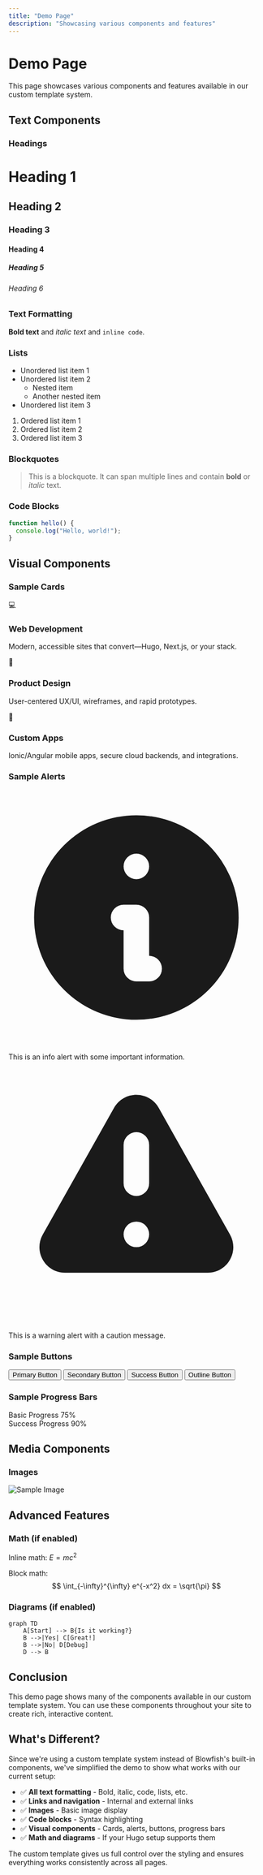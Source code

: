 ```yaml
---
title: "Demo Page"
description: "Showcasing various components and features"
---
```


# Demo Page

This page showcases various components and features available in our custom template system.

## Text Components

### Headings
# Heading 1
## Heading 2
### Heading 3
#### Heading 4
##### Heading 5
###### Heading 6

### Text Formatting
**Bold text** and *italic text* and `inline code`.

### Lists
- Unordered list item 1
- Unordered list item 2
  - Nested item
  - Another nested item
- Unordered list item 3

1. Ordered list item 1
2. Ordered list item 2
3. Ordered list item 3

### Blockquotes
> This is a blockquote. It can span multiple lines and contain **bold** or *italic* text.

### Code Blocks
```javascript
function hello() {
  console.log("Hello, world!");
}
```

## Visual Components

### Sample Cards
<div class="grid grid-cols-1 md:grid-cols-2 lg:grid-cols-3 gap-6 my-8">
  <div class="bg-white rounded-lg shadow-lg p-6 border border-gray-200">
    <div class="text-3xl mb-4">💻</div>
    <h3 class="text-xl font-bold mb-2">Web Development</h3>
    <p class="text-gray-600">Modern, accessible sites that convert—Hugo, Next.js, or your stack.</p>
  </div>
  
  <div class="bg-white rounded-lg shadow-lg p-6 border border-gray-200">
    <div class="text-3xl mb-4">🎨</div>
    <h3 class="text-xl font-bold mb-2">Product Design</h3>
    <p class="text-gray-600">User-centered UX/UI, wireframes, and rapid prototypes.</p>
  </div>
  
  <div class="bg-white rounded-lg shadow-lg p-6 border border-gray-200">
    <div class="text-3xl mb-4">📱</div>
    <h3 class="text-xl font-bold mb-2">Custom Apps</h3>
    <p class="text-gray-600">Ionic/Angular mobile apps, secure cloud backends, and integrations.</p>
  </div>
</div>

### Sample Alerts
<div class="bg-blue-50 border-l-4 border-blue-400 p-4 mb-4">
  <div class="flex">
    <div class="flex-shrink-0">
      <svg class="h-5 w-5 text-blue-400" viewBox="0 0 20 20" fill="currentColor">
        <path fill-rule="evenodd" d="M18 10a8 8 0 11-16 0 8 8 0 0116 0zm-7-4a1 1 0 11-2 0 1 1 0 012 0zM9 9a1 1 0 000 2v3a1 1 0 001 1h1a1 1 0 100-2v-3a1 1 0 00-1-1H9z" clip-rule="evenodd" />
      </svg>
    </div>
    <div class="ml-3">
      <p class="text-sm text-blue-700">
        This is an info alert with some important information.
      </p>
    </div>
  </div>
</div>

<div class="bg-yellow-50 border-l-4 border-yellow-400 p-4 mb-4">
  <div class="flex">
    <div class="flex-shrink-0">
      <svg class="h-5 w-5 text-yellow-400" viewBox="0 0 20 20" fill="currentColor">
        <path fill-rule="evenodd" d="M8.257 3.099c.765-1.36 2.722-1.36 3.486 0l5.58 9.92c.75 1.334-.213 2.98-1.742 2.98H4.42c-1.53 0-2.493-1.646-1.743-2.98l5.58-9.92zM11 13a1 1 0 11-2 0 1 1 0 012 0zm-1-8a1 1 0 00-1 1v3a1 1 0 002 0V6a1 1 0 00-1-1z" clip-rule="evenodd" />
      </svg>
    </div>
    <div class="ml-3">
      <p class="text-sm text-yellow-700">
        This is a warning alert with a caution message.
      </p>
    </div>
  </div>
</div>

### Sample Buttons
<div class="flex flex-wrap gap-4 my-8">
  <button class="bg-blue-600 hover:bg-blue-700 text-white font-bold py-2 px-4 rounded">
    Primary Button
  </button>
  <button class="bg-gray-600 hover:bg-gray-700 text-white font-bold py-2 px-4 rounded">
    Secondary Button
  </button>
  <button class="bg-green-600 hover:bg-green-700 text-white font-bold py-2 px-4 rounded">
    Success Button
  </button>
  <button class="border border-blue-600 text-blue-600 hover:bg-blue-50 font-bold py-2 px-4 rounded">
    Outline Button
  </button>
</div>

### Sample Progress Bars
<div class="space-y-4 my-8">
  <div>
    <div class="flex justify-between mb-1">
      <span class="text-sm font-medium text-gray-700">Basic Progress</span>
      <span class="text-sm font-medium text-gray-700">75%</span>
    </div>
    <div class="w-full bg-gray-200 rounded-full h-2">
      <div class="bg-blue-600 h-2 rounded-full" style="width: 75%"></div>
    </div>
  </div>
  
  <div>
    <div class="flex justify-between mb-1">
      <span class="text-sm font-medium text-gray-700">Success Progress</span>
      <span class="text-sm font-medium text-gray-700">90%</span>
    </div>
    <div class="w-full bg-gray-200 rounded-full h-2">
      <div class="bg-green-600 h-2 rounded-full" style="width: 90%"></div>
    </div>
  </div>
</div>

## Media Components

### Images
![Sample Image](https://via.placeholder.com/400x300/0ea5e9/ffffff?text=Sample+Image)

## Advanced Features

### Math (if enabled)
Inline math: $E = mc^2$

Block math:
$$
\int_{-\infty}^{\infty} e^{-x^2} dx = \sqrt{\pi}
$$

### Diagrams (if enabled)
```mermaid
graph TD
    A[Start] --> B{Is it working?}
    B -->|Yes| C[Great!]
    B -->|No| D[Debug]
    D --> B
```

## Conclusion

This demo page shows many of the components available in our custom template system. You can use these components throughout your site to create rich, interactive content.

## What's Different?

Since we're using a custom template system instead of Blowfish's built-in components, we've simplified the demo to show what works with our current setup:

- ✅ **All text formatting** - Bold, italic, code, lists, etc.
- ✅ **Links and navigation** - Internal and external links
- ✅ **Images** - Basic image display
- ✅ **Code blocks** - Syntax highlighting
- ✅ **Visual components** - Cards, alerts, buttons, progress bars
- ✅ **Math and diagrams** - If your Hugo setup supports them

The custom template gives us full control over the styling and ensures everything works consistently across all pages.
